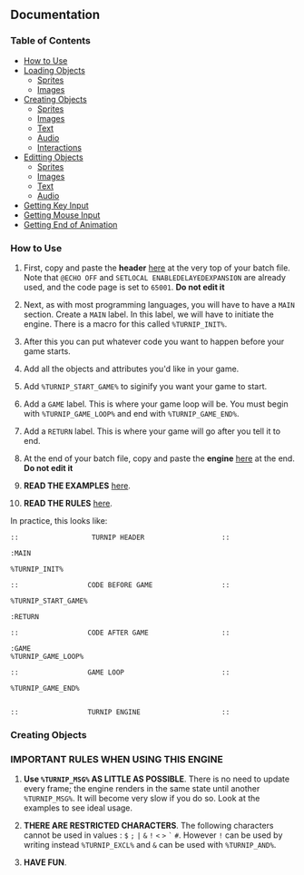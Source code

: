 ## Documentation
### Table of Contents
  * [How to Use](#how)
  * [Loading Objects](#struct)
    * [Sprites](#obj)
    * [Images](#obj)
  * [Creating Objects](#obj)
    * [Sprites](#obj)
    * [Images](#obj)
    * [Text](#obj)
    * [Audio](#obj)
    * [Interactions](#obj)
  * [Editting Objects](#struct)
    * [Sprites](#obj)
    * [Images](#obj)
    * [Text](#obj)
    * [Audio](#obj)
  * [Getting Key Input](#struct)
  * [Getting Mouse Input](#struct)
  * [Getting End of Animation](#struct)

<a name="how"/>

### How to Use

1. First, copy and paste the **header** [here](src/header.bat) at the very top of your batch file. Note that ```@ECHO OFF``` and ```SETLOCAL ENABLEDELAYEDEXPANSION``` are already used, and the code page is set to ```65001```. **Do not edit it**

2. Next, as with most programming languages, you will have to have a ```MAIN``` section. Create a ```MAIN``` label. In this label, we will have to initiate the engine. There is a macro for this called ```%TURNIP_INIT%```.

3. After this you can put whatever code you want to happen before your game starts.

4. Add all the objects and attributes you'd like in your game.

5. Add ```%TURNIP_START_GAME%``` to siginify you want your game to start.

6. Add a ```GAME``` label. This is where your game loop will be. You must begin with ```%TURNIP_GAME_LOOP%``` and end with ```%TURNIP_GAME_END%```.

7. Add a ```RETURN``` label. This is where your game will go after you tell it to end.

8. At the end of your batch file, copy and paste the **engine** [here](src/engine.bat) at the end. **Do not edit it**

9. **READ THE EXAMPLES** [here](src/engine.bat).

10. **READ THE RULES** [here](#rule).

In practice, this looks like:

```Batch
::                  TURNIP HEADER                   ::

:MAIN

%TURNIP_INIT%

::                 CODE BEFORE GAME                 ::

%TURNIP_START_GAME%

:RETURN

::                 CODE AFTER GAME                  ::

:GAME
%TURNIP_GAME_LOOP%

::                 GAME LOOP                        ::

%TURNIP_GAME_END%


::                 TURNIP ENGINE                    ::
```

### Creating Objects

<a name="rule"/>

### IMPORTANT RULES WHEN USING THIS ENGINE

1. **Use ```%TURNIP_MSG%``` AS LITTLE AS POSSIBLE**. There is no need to update every frame; the engine renders in the same state until another ```%TURNIP_MSG%```. It will become very slow if you do so. Look at the examples to see ideal usage.

2. **THERE ARE RESTRICTED CHARACTERS**. The following characters cannot be used in values : ```$```  ```;```  ```|```  ```&```  ```!``` ```<``` ```>``` `` ` `` ```#```. However ```!``` can be used by writing instead ```%TURNIP_EXCL%``` and ```&``` can be used with ```%TURNIP_AND%```.

3. **HAVE FUN**.


